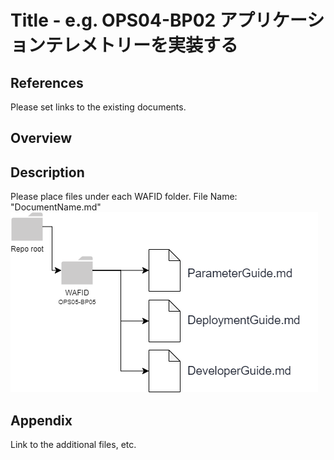 # Title - e.g. OPS04-BP02 アプリケーションテレメトリーを実装する

## References

Please set links to the existing documents.

## Overview

## Description

Please place files under each WAFID folder.
File Name: "DocumentName.md"
![image](readme.png)
## Appendix

Link to the additional files, etc.